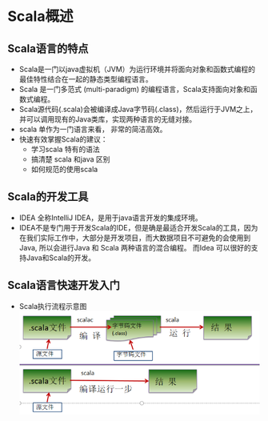 # Scala概述

## Scala语言的特点

  - Scala是一门以java虚拟机（JVM）为运行环境并将面向对象和函数式编程的最佳特性结合在一起的静态类型编程语言。
  - Scala 是一门多范式 (multi-paradigm) 的编程语言，Scala支持面向对象和函数式编程。
  - Scala源代码(.scala)会被编译成Java字节码(.class)，然后运行于JVM之上，并可以调用现有的Java类库，实现两种语言的无缝对接。
  - scala 单作为一门语言来看， 非常的简洁高效。
  - 快速有效掌握Scala的建议：
    - 学习scala 特有的语法
    - 搞清楚 scala 和java 区别
    - 如何规范的使用scala
  
## Scala的开发工具

  - IDEA 全称IntelliJ IDEA，是用于java语言开发的集成环境。
  - IDEA不是专门用于开发Scala的IDE，但是确是最适合开发Scala的工具，因为在我们实际工作中，大部分是开发项目，而大数据项目不可避免的会使用到Java, 所以会进行Java 和 Scala 两种语言的混合编程。 而Idea 可以很好的支持Java和Scala的开发。
 
## Scala语言快速开发入门

   - Scala执行流程示意图
   ![Scala执行流程示意图](./图片/Scala执行流程示意图.PNG)

